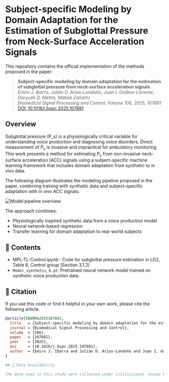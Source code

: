 # Subject-specific Modeling by Domain Adaptation for the Estimation of Subglottal Pressure from Neck-Surface Acceleration Signals

This repository contains the official implementation of the methods proposed in the paper:

> **Subject-specific modeling by domain adaptation for the estimation of subglottal pressure from neck-surface acceleration signals**  
> *Emiro J. Ibarra, Julián D. Arias-Londoño, Juan I. Godino-Llorente, Daryush D. Mehta, Matías Zañartu*  
> _Biomedical Signal Processing and Control, Volume 106, 2025, 107681_  
> [DOI: 10.1016/j.bspc.2025.107681](https://doi.org/10.1016/j.bspc.2025.107681)


## Overview

Subglottal pressure \(P_s\) is a physiologically critical variable for understanding voice production and diagnosing voice disorders. Direct measurement of $P_s$ is invasive and impractical for ambulatory monitoring. This work presents a method for estimating $P_s$ from non-invasive neck-surface acceleration (ACC) signals using a subject-specific machine learning framework that includes domain adaptation from synthetic to in vivo data.

The following diagram illustrates the modeling pipeline proposed in the paper, combining training with synthetic data and subject-specific adaptation with in vivo ACC signals:

![Model pipeline overview](https://ars.els-cdn.com/content/image/1-s2.0-S1746809425001922-gr1.jpg)

The approach combines:
- Physiologically inspired synthetic data from a voice production model
- Neural network-based regression
- Transfer learning for domain adaptation to real-world subjects

## 📁 Contents

- MPL-TL-Control.ipynb`: Code for subglottal pressure estimation in LD2, Table 6, Control group (Section 3.1.2)
- `Model_synthetic_6.pt`: Pretrained neural network model trained on synthetic voice production data.

## 📄 Citation

If you use this code or find it helpful in your own work, please cite the following article:

```bibtex
@article{IBARRA2025107681,
  title   = {Subject-specific modeling by domain adaptation for the estimation of subglottal pressure from neck-surface acceleration signals},
  journal = {Biomedical Signal Processing and Control},
  volume  = {106},
  pages   = {107681},
  year    = {2025},
  doi     = {10.1016/j.bspc.2025.107681},
  author  = {Emiro J. Ibarra and Julián D. Arias-Londoño and Juan I. Godino-Llorente and Daryush D. Mehta and Matías Zañartu}
}

## 📁 Data Availability

The data used in this study were collected under institutional review board (IRB) protocols and are subject to strict privacy regulations. Due to these restrictions, the dataset cannot be publicly shared.


